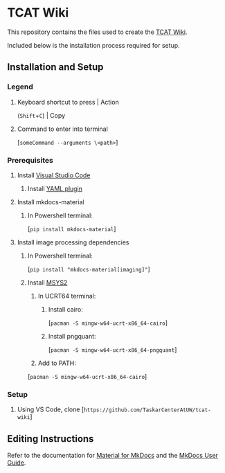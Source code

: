 # TCAT Wiki

This repository contains the files used to create the [TCAT Wiki](https://taskarcenteratuw.github.io/tcat-wiki/).

Included below is the installation process required for setup.

## Installation and Setup

### Legend

1. Keyboard shortcut to press | Action

   (`Shift`+`C`) | Copy

2. Command to enter into terminal

   [`someCommand --arguments \<path>`]

### Prerequisites

1. Install [Visual Studio Code](https://code.visualstudio.com/)

   1. Install [YAML plugin](https://marketplace.visualstudio.com/items?itemName=redhat.vscode-yaml)

2. Install mkdocs-material

   1. In Powershell terminal:

      [`pip install mkdocs-material`]

3. Install image processing dependencies

   1. In Powershell terminal:

      [`pip install "mkdocs-material[imaging]"`]

   2. Install [MSYS2](https://www.msys2.org/)

      1. In UCRT64 terminal:

         1. Install cairo:

            [`pacman -S mingw-w64-ucrt-x86_64-cairo`]

         2. Install pngquant:

            [`pacman -S mingw-w64-ucrt-x86_64-pngquant`]

      2. Add to PATH:

      [`pacman -S mingw-w64-ucrt-x86_64-cairo`]

### Setup

1. Using VS Code, clone [`https://github.com/TaskarCenterAtUW/tcat-wiki`]

## Editing Instructions

Refer to the documentation for [Material for MkDocs](https://squidfunk.github.io/mkdocs-material/) and the [MkDocs User Guide](https://www.mkdocs.org/user-guide/).
